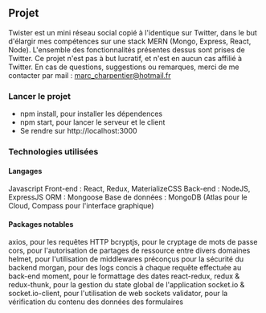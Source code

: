 ## Projet

Twister est un mini réseau social copié à l'identique sur Twitter, dans le but d'élargir mes compétences sur une stack MERN (Mongo, Express, React, Node).
L'ensemble des fonctionnalités présentes dessus sont prises de Twitter.
Ce projet n'est pas à but lucratif, et n'est en aucun cas affilié à Twitter.
En cas de questions, suggestions ou remarques, merci de me contacter par mail : marc_charpentier@hotmail.fr

### Lancer le projet

- npm install, pour installer les dépendences
- npm start, pour lancer le serveur et le client
- Se rendre sur http://localhost:3000

### Technologies utilisées

#### Langages

Javascript
Front-end : React, Redux, MaterializeCSS
Back-end : NodeJS, ExpressJS
ORM : Mongoose
Base de données : MongoDB (Atlas pour le Cloud, Compass pour l'interface graphique)

#### Packages notables

axios, pour les requêtes HTTP
bcryptjs, pour le cryptage de mots de passe
cors, pour l'autorisation de partages de ressource entre divers domaines
helmet, pour l'utilisation de middlewares préconçus pour la sécurité du backend
morgan, pour des logs concis à chaque requête effectuée au back-end
moment, pour le formattage des dates
react-redux, redux & redux-thunk, pour la gestion du state global de l'application
socket.io & socket.io-client, pour l'utilisation de web sockets
validator, pour la vérification du contenu des données des formulaires
